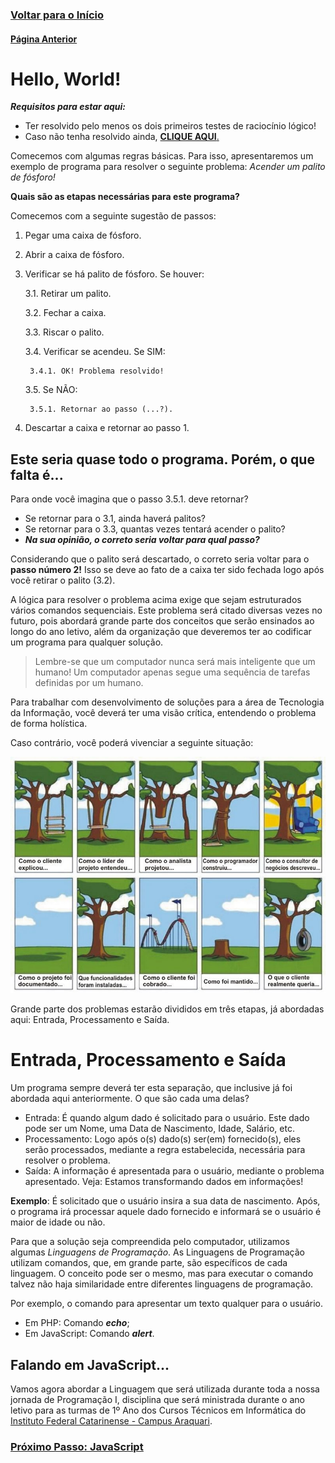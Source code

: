 ### [**Voltar para o Início**](../../README.md)

#### [**Página Anterior**](../01_03_desafios/README.md)

# Hello, World!

***Requisitos para estar aqui:***
- Ter resolvido pelo menos os dois primeiros testes de raciocínio lógico!
- Caso não tenha resolvido ainda, [**CLIQUE AQUI**.](../01_02_desafios/README.md)


Comecemos com algumas regras básicas. Para isso, apresentaremos um exemplo de programa para resolver o seguinte problema: *Acender um palito de fósforo!*

**Quais são as etapas necessárias para este programa?**

Comecemos com a seguinte sugestão de passos:

1. Pegar uma caixa de fósforo.
2. Abrir a caixa de fósforo.
3. Verificar se há palito de fósforo. Se houver:
   
   3.1. Retirar um palito.
   
   3.2. Fechar a caixa.

   3.3. Riscar o palito.

   3.4. Verificar se acendeu. Se SIM:

        3.4.1. OK! Problema resolvido!
   
   3.5. Se NÃO:
   
        3.5.1. Retornar ao passo (...?).
    
4. Descartar a caixa e retornar ao passo 1.


## Este seria quase todo o programa. Porém, o que falta é...

Para onde você imagina que o passo 3.5.1. deve retornar?
- Se retornar para o 3.1, ainda haverá palitos?
- Se retornar para o 3.3, quantas vezes tentará acender o palito?
- ***Na sua opinião, o correto seria voltar para qual passo?***

Considerando que o palito será descartado, o correto seria voltar para o **passo número 2!** Isso se deve ao fato de a caixa ter sido fechada logo após você retirar o palito (3.2).

A lógica para resolver o problema acima exige que sejam estruturados vários comandos sequenciais. Este problema será citado diversas vezes no futuro, pois abordará grande parte dos conceitos que serão ensinados ao longo do ano letivo, além da organização que deveremos ter ao codificar um programa para qualquer solução.

> Lembre-se que um computador nunca será mais inteligente que um humano! Um computador apenas segue uma sequência de tarefas definidas por um humano.

Para trabalhar com desenvolvimento de soluções para a área de Tecnologia da Informação, você deverá ter uma visão crítica, entendendo o problema de forma holística.

Caso contrário, você poderá vivenciar a seguinte situação:

![Desenvolvimento de Software](software.jpg)

Grande parte dos problemas estarão divididos em três etapas, já abordadas aqui: Entrada, Processamento e Saída.

# Entrada, Processamento e Saída

Um programa sempre deverá ter esta separação, que inclusive já foi abordada aqui anteriormente. O que são cada uma delas?
* Entrada: É quando algum dado é solicitado para o usuário. Este dado pode ser um Nome, uma Data de Nascimento, Idade, Salário, etc.
* Processamento: Logo após o(s) dado(s) ser(em) fornecido(s), eles serão processados, mediante a regra estabelecida, necessária para resolver o problema.
* Saída: A informação é apresentada para o usuário, mediante o problema apresentado. Veja: Estamos transformando dados em informações!

**Exemplo**: É solicitado que o usuário insira a sua data de nascimento. Após, o programa irá processar aquele dado fornecido e informará se o usuário é maior de idade ou não.

Para que a solução seja compreendida pelo computador, utilizamos algumas *Linguagens de Programação*. As Linguagens de Programação utilizam comandos, que, em grande parte, são específicos de cada linguagem. O conceito pode ser o mesmo, mas para executar o comando talvez não haja similaridade entre diferentes linguagens de programação.

Por exemplo, o comando para apresentar um texto qualquer para o usuário.
- Em PHP: Comando ***echo***;
- Em JavaScript: Comando ***alert***.

## Falando em JavaScript...

Vamos agora abordar a Linguagem que será utilizada durante toda a nossa jornada de Programação I, disciplina que será ministrada durante o ano letivo para as turmas de 1º Ano dos Cursos Técnicos em Informática do [Instituto Federal Catarinense - Campus Araquari](https://araquari.ifc.edu.br).

### [**<u>Próximo Passo: JavaScript</u>**](../01_05_JS/README.md)